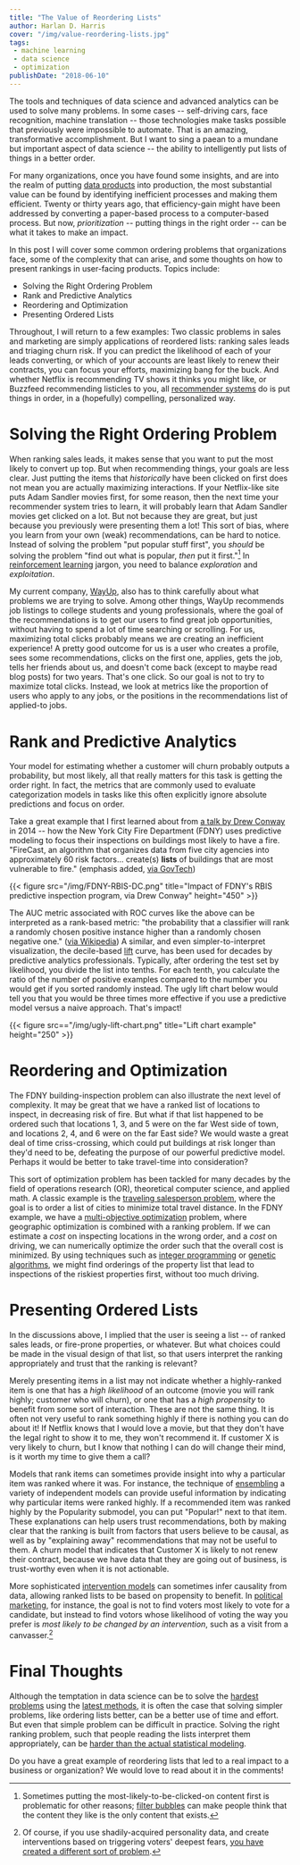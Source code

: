 ```yaml
---
title: "The Value of Reordering Lists"
author: Harlan D. Harris
cover: "/img/value-reordering-lists.jpg"
tags:
 - machine learning
 - data science
 - optimization
publishDate: "2018-06-10"
---
```


The tools and techniques of data science and advanced analytics can be used to solve many
problems. In some cases -- self-driving cars, face recognition, 
machine translation -- those technologies make tasks possible that previously
were impossible to automate. That is an amazing, transformative accomplishment.
But I want to sing a paean to a mundane but important aspect of data science --
the ability to intelligently put lists of things in a better order.

For many organizations, once you have found some insights, and are into the realm of putting
[data products](http://www.datacommunitydc.org/blog/2013/09/the-data-products-venn-diagram)
into production, the most substantial 
value can be found by identifying inefficient processes and making them
efficient. Twenty or thirty years ago, that efficiency-gain 
might have been addressed by converting a paper-based process to a computer-based process.
But now, _prioritization_ -- putting things in the right order -- can be what it takes to make
an impact.

<!--more-->

In this post I will cover some common ordering problems that organizations face, 
some of the complexity that can arise, and some 
thoughts on how to present rankings in user-facing products. Topics include:

* Solving the Right Ordering Problem
* Rank and Predictive Analytics
* Reordering and Optimization
* Presenting Ordered Lists

Throughout, I will return to a few examples: 
Two classic problems in sales and marketing are simply applications of reordered lists: 
ranking sales leads and triaging churn risk. 
If you can predict the likelihood of each of your leads converting, or which of your
accounts are least likely to renew their contracts, you can focus your efforts, maximizing
bang for the buck. 
And whether Netflix is recommending TV shows it thinks you might like, or
Buzzfeed recommending listicles to you, all 
[recommender systems](https://en.wikipedia.org/wiki/Recommender_system) 
do is put things in order,
in a (hopefully) compelling, personalized way. 

# Solving the Right Ordering Problem

When ranking sales leads, it makes sense that you want to put the most likely to convert
up top. But when recommending things, your goals are less clear. Just putting the items
that _historically_ have been clicked on first does not mean you are actually maximizing
interactions. If your Netflix-like site puts Adam Sandler movies first,
for some reason, then the next time your recommender system tries to learn, it will 
probably learn that Adam Sandler movies get clicked on a lot. But not because they are 
great, but just because you previously were presenting them a lot! This
sort of bias, where you learn from your own (weak) recommendations, can be 
hard to notice. Instead of solving the problem "put popular stuff first", you
_should_ be solving the problem "find out what is popular, _then_ put it first."[^1] 
In [reinforcement learning](https://en.wikipedia.org/wiki/Reinforcement_learning) 
jargon, you need to balance _exploration_
and _exploitation_.

My current company, 
[WayUp](http://wayup.com), also has to think carefully about what problems
we are trying to solve. Among other things, WayUp recommends job listings to 
college students and young professionals, where the goal of the recommendations is to
get our users to find great job opportunities, without having to spend a lot of time
searching or scrolling. For us, maximizing total clicks probably means we are creating
an inefficient experience!
A pretty good outcome for us is a user who creates a profile, sees some recommendations, 
clicks on
the first one, applies, gets the job, tells her friends about us,
and doesn't come back (except to maybe read
blog posts) for two years. That's one click. So our goal is not to try to maximize total
clicks. Instead, we look at metrics
like the proportion of users who apply to any jobs, or the positions in the recommendations
list of applied-to jobs. 

# Rank and Predictive Analytics

Your model for estimating whether a customer will 
churn probably outputs a probability, but most 
likely, all that really matters
for this task is getting the order right.
In fact, the metrics that are commonly used to evaluate categorization models
in tasks like this often explicitly
ignore absolute predictions and focus on order. 

Take a great example that I first learned
about from [a talk by Drew Conway](http://videolectures.net/kdd2014_conway_social_science/) in 2014 -- how the New York City Fire Department (FDNY)
uses predictive modeling to focus their inspections on buildings most likely to have a fire.
"FireCast, an algorithm that organizes data from five city agencies into approximately 60 risk
factors... create(s) **lists** of buildings that are most vulnerable to fire." 
(emphasis added, [via GovTech](http://www.govtech.com/public-safety/New-York-City-Fights-Fire-with-Data.html))

{{< figure src="/img/FDNY-RBIS-DC.png" title="Impact of FDNY's RBIS predictive inspection program, via Drew Conway" height="450" >}}

The AUC metric associated with ROC curves like the above can be 
interpreted as a rank-based metric: "the probability that a classifier will rank a randomly chosen positive instance higher than a randomly chosen negative one." 
([via Wikipedia](https://en.wikipedia.org/wiki/Receiver_operating_characteristic))
A similar, and even simpler-to-interpret visualization, the decile-based 
[lift](https://en.wikipedia.org/wiki/Lift_(data_mining)) curve, has been used for 
decades by predictive analytics professionals. Typically, after ordering the test
set by likelihood, you divide the list into tenths. For each tenth, you calculate the ratio of
the number of 
positive examples compared to the number you would get if you
sorted randomly instead. The ugly lift chart below would tell you that you would be three times
more effective if you use a predictive model versus a naive approach. That's impact!

{{< figure src=="/img/ugly-lift-chart.png" title="Lift chart example" height="250" >}}

# Reordering and Optimization

The FDNY building-inspection problem can also illustrate the next level of
complexity. It may be great that we have a ranked list of
locations to inspect, in decreasing risk of fire. But what if that list happened
to be ordered such that locations 1, 3, and 5 were on the far West side of town, and 
locations
2, 4, and 6 were on the far East side? We would waste a great deal of time criss-crossing,
which could put buildings at risk longer than they'd need to be, defeating the 
purpose of our powerful predictive model.
Perhaps it would be better to take travel-time into consideration?

This sort of optimization problem has been tackled for many decades by
the field of operations research (OR), theoretical computer science, and applied math. 
A classic example is the 
[traveling salesperson problem](https://en.wikipedia.org/wiki/Travelling_salesman_problem),
where the goal is to
order a list of cities to minimize total travel distance. In the FDNY example, we have
a 
[multi-objective optimization](https://en.wikipedia.org/wiki/Multi-objective_optimization) 
problem, where geographic optimization is combined with a ranking problem. 
If we can estimate a _cost_ on inspecting locations in the wrong order, and a _cost_ on
driving, we can numerically optimize the order such that the overall cost is minimized. 
By using techniques such as 
[integer programming](https://en.wikipedia.org/wiki/Integer_programming) or
[genetic algorithms](https://en.wikipedia.org/wiki/Genetic_algorithm), we might find
orderings of the property list that lead to inspections of the riskiest properties first,
without too much driving.

# Presenting Ordered Lists

In the discussions above, I implied that the user is seeing a list -- of 
ranked sales leads, or fire-prone properties, or whatever. But what choices could be made in
the visual design of that list, so that users interpret the ranking appropriately
and trust that the ranking is relevant?

Merely presenting items in a list may not indicate whether a highly-ranked item is
one that has a _high likelihood_ of an outcome (movie you will rank highly; customer who will 
churn),
or one that has a _high propensity_ to benefit from some sort of interaction.
These are not the same thing. It is often not very useful to rank something highly
if there is nothing you can do about it! If Netflix knows that I would love a movie, 
but that they
don't have the legal right to show it to me, they won't recommend it. If customer X is
very likely to churn, but I know that nothing I can do will change their mind, 
is it worth my time to give them a call?

Models that rank items can sometimes provide insight into why a particular item was
ranked where it was. For instance, the technique of 
[ensembling](https://dl.acm.org/citation.cfm?id=1835893) a variety of independent
models can provide useful information by indicating why particular items were 
ranked highly. If a recommended item was ranked highly by the Popularity submodel,
you can put "Popular!" next to that item.
These explanations can help users trust recommendations, 
both by making clear that
the ranking is built from factors that users believe to be causal, as 
well as by "explaining away" recommendations that may not be useful to them. A churn model
that indicates that Customer X is likely to not renew their contract, because we have 
data that they are going out of business, is trust-worthy even when it is not actionable.

More sophisticated 
[intervention models](http://www.pnas.org/content/pnas/113/27/7310.full.pdf) 
can sometimes infer causality from data, allowing ranked lists to be based on
propensity to benefit. 
In [political marketing](https://www.technologyreview.com/s/509026/how-obamas-team-used-big-data-to-rally-voters/), 
for instance, the goal is not to find voters
most likely to vote for a candidate, but instead to find votors whose likelihood
of voting the way you prefer is _most likely to be changed by an intervention_, such
as a visit from a canvasser.[^2]

# Final Thoughts

Although the temptation in data science can be to solve the 
[hardest problems](https://www.vanityfair.com/news/2018/05/uh-did-google-fake-its-big-ai-demo)
using the [latest methods](https://blog.openai.com/adversarial-example-research/), 
it is often the case that solving simpler problems, like ordering lists better, can be 
a better use of time and effort. 
But even that simple problem can be difficult in practice. Solving the right ranking problem,
such that people reading the lists interpret them appropriately, can be 
[harder than the actual statistical modeling](http://www.mitgovlab.org/news/taking-a-bite-out-of-wicked-problems/). 

Do you have a great example of reordering lists that led to a real impact to a business
or organization? We would love to read about it in the comments!

[^1]: Sometimes putting the most-likely-to-be-clicked-on content first is problematic for other reasons; [filter bubbles](http://www.pewinternet.org/2017/10/19/the-future-of-truth-and-misinformation-online/) can make people think that the content they like is the only content that exists.

[^2]: Of course, if you use shadily-acquired personality data, and create interventions based on triggering voters' deepest fears, [you have created a different sort of problem](https://www.vox.com/policy-and-politics/2018/3/23/17151916/facebook-cambridge-analytica-trump-diagram).
